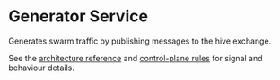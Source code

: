 # Generator Service

Generates swarm traffic by publishing messages to the hive exchange.

See the [architecture reference](../docs/ARCHITECTURE.md) and [control-plane rules](../docs/rules/control-plane-rules.md) for signal and behaviour details.

